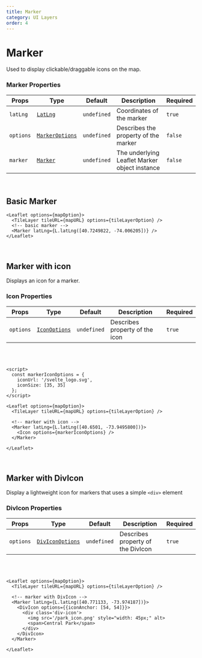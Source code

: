 ```yaml
---
title: Marker
category: UI Layers
order: 4
---
```

<script>
  import MarkerExample from '/src/common/sample/marker/MarkerExample.svelte';
  import MarkerIconExample from '/src/common/sample/marker/MarkerIcon.svelte';
  import MarkerDivIconExample from '/src/common/sample/marker/MarkerDivIcon.svelte';
</script>

# Marker

Used to display clickable/draggable icons on the map.

### Marker Properties

| Props | Type | Default | Description | Required |
| --- | --- | --- | --- | --| 
| `latLng` | [`LatLng`](https://leafletjs.com/reference.html#latlng) | `undefined` | Coordinates of the marker | `true` |
| `options` | [`MarkerOptions`](https://leafletjs.com/reference.html#marker) | `undefined` | Describes the property of the marker | `false` |
| `marker` | [`Marker`](https://leafletjs.com/reference.html#marker-l-marker) | `undefined` | The underlying Leaflet Marker object instance | `false` |
<br>

## Basic Marker

<div class='example'>
  <MarkerExample />

  ```svelte
  <Leaflet options={mapOption}>
    <TileLayer tileURL={mapURL} options={tileLayerOption} />
    <!-- basic marker -->
    <Marker latLng={L.latLng([40.7249822, -74.006205])} />
  </Leaflet>
  ```

</div>
<br>

## Marker with icon

Displays an icon for a marker.

### Icon Properties

| Props | Type | Default | Description | Required |
| --- | --- | --- | --- | -- | 
| `options` | [`IconOptions`](https://leafletjs.com/reference.html#icon) | `undefined` | Describes property of the icon | `true`

<br><br>

<div class='example'>
  <MarkerIconExample />

  ```svelte
  <script>
    const markerIconOptions = {
      iconUrl: '/svelte_logo.svg',
      iconSize: [35, 35]
    };
  </script>

  <Leaflet options={mapOption}>
    <TileLayer tileURL={mapURL} options={tileLayerOption} />

    <!-- marker with icon -->
    <Marker latLng={L.latLng([40.6501, -73.9495800])}>
      <Icon options={markerIconOptions} />
    </Marker>

  </Leaflet>
  ```

</div>

<br>

## Marker with DivIcon

Display a lightweight icon for markers that uses a simple `<div>` element

### DivIcon Properties

| Props | Type | Default | Description | Required |
| --- | --- | --- | --- | -- |
| `options` | [`DivIconOptions`](https://leafletjs.com/reference.html#divicon) | `undefined` | Describes property of the DivIcon | `true`

<br><br>

<div class='example'>
  <MarkerDivIconExample />

  ```svelte
  <Leaflet options={mapOption}>
    <TileLayer tileURL={mapURL} options={tileLayerOption} />

    <!-- marker with DivIcon -->
    <Marker latLng={L.latLng([40.771133, -73.974187])}>
      <DivIcon options={{iconAnchor: [54, 54]}}>
        <div class='div-icon'>
          <img src='/park_icon.png' style="width: 45px;" alt>
          <span>Central Park</span>
        </div>
      </DivIcon>
    </Marker>

  </Leaflet>
  ```

</div>